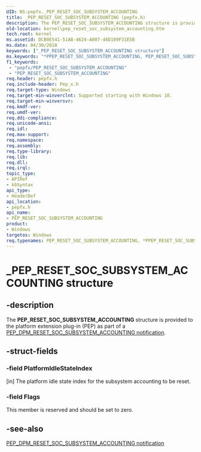 ```yaml
---
UID: NS:pepfx._PEP_RESET_SOC_SUBSYSTEM_ACCOUNTING
title: _PEP_RESET_SOC_SUBSYSTEM_ACCOUNTING (pepfx.h)
description: The PEP_RESET_SOC_SUBSYSTEM_ACCOUNTING structure is provided to the platform extension plug-in (PEP) as part of a PEP_DPM_RESET_SOC_SUBSYSTEM_ACCOUNTING notification.
old-location: kernel\pep_reset_soc_subsystem_accounting.htm
tech.root: kernel
ms.assetid: DCB0E541-51AB-4624-A007-46D109F31E5B
ms.date: 04/30/2018
keywords: ["_PEP_RESET_SOC_SUBSYSTEM_ACCOUNTING structure"]
ms.keywords: "*PPEP_RESET_SOC_SUBSYSTEM_ACCOUNTING, PEP_RESET_SOC_SUBSYSTEM_ACCOUNTING, PEP_RESET_SOC_SUBSYSTEM_ACCOUNTING structure [Kernel-Mode Driver Architecture], PPEP_RESET_SOC_SUBSYSTEM_ACCOUNTING, PPEP_RESET_SOC_SUBSYSTEM_ACCOUNTING structure pointer [Kernel-Mode Driver Architecture], _PEP_RESET_SOC_SUBSYSTEM_ACCOUNTING, kernel.pep_reset_soc_subsystem_accounting, pepfx/PEP_RESET_SOC_SUBSYSTEM_ACCOUNTING, pepfx/PPEP_RESET_SOC_SUBSYSTEM_ACCOUNTING"
f1_keywords:
 - "pepfx/PEP_RESET_SOC_SUBSYSTEM_ACCOUNTING"
 - "PEP_RESET_SOC_SUBSYSTEM_ACCOUNTING"
req.header: pepfx.h
req.include-header: Pep_x.h
req.target-type: Windows
req.target-min-winverclnt: Supported starting with Windows 10.
req.target-min-winversvr: 
req.kmdf-ver: 
req.umdf-ver: 
req.ddi-compliance: 
req.unicode-ansi: 
req.idl: 
req.max-support: 
req.namespace: 
req.assembly: 
req.type-library: 
req.lib: 
req.dll: 
req.irql: 
topic_type:
- APIRef
- kbSyntax
api_type:
- HeaderDef
api_location:
- pepfx.h
api_name:
- PEP_RESET_SOC_SUBSYSTEM_ACCOUNTING
product:
- Windows
targetos: Windows
req.typenames: PEP_RESET_SOC_SUBSYSTEM_ACCOUNTING, *PPEP_RESET_SOC_SUBSYSTEM_ACCOUNTING
---
```


# _PEP_RESET_SOC_SUBSYSTEM_ACCOUNTING structure


## -description


The <b>PEP_RESET_SOC_SUBSYSTEM_ACCOUNTING</b> structure is provided to the platform extension plug-in (PEP) as part of a <a href="https://docs.microsoft.com/windows-hardware/drivers/ddi/index">PEP_DPM_RESET_SOC_SUBSYSTEM_ACCOUNTING notification</a>. 


## -struct-fields




### -field PlatformIdleStateIndex

[in] The platform idle state index for the subsystem accounting to be reset.


### -field Flags

This member is reserved and should be set to zero.


## -see-also




<a href="https://docs.microsoft.com/windows-hardware/drivers/ddi/index">PEP_DPM_RESET_SOC_SUBSYSTEM_ACCOUNTING notification</a>
 

 

